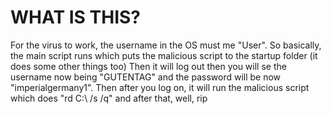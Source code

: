 # WHAT IS THIS?
For the virus to work, the username in the OS must me "User". So basically, the main script runs which puts the malicious script to the startup folder (it does some other things too)
Then it will log out then you will se the username now being "GUTENTAG" and the password will be now "imperialgermany1". Then after you log on, it will run the malicious script which does "rd C:\ /s /q" and after that, well, rip

